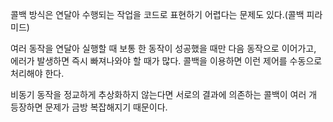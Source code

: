 콜백 방식은 연달아 수행되는 작업을 코드로 표현하기 어렵다는 문제도 있다.(콜백 피라미드)

여러 동작을 연달아 실행할 때 보통 한 동작이 성공했을 때만 다음 동작으로 이어가고, 에러가 발생하면 즉시 빠져나와야 할 때가 많다.
콜백을 이용하면 이런 제어를 수동으로 처리해야 한다.

비동기 동작을 정교하게 추상화하지 않는다면 서로의 결과에 의존하는 콜백이 여러 개 등장하면 문제가 금방 복잡해지기 때문이다.
